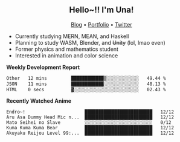 <h2 align="center">
  Hello~!! I'm Una!
</h2>

<p align="center">
  <a href="https://anarchy.website/">Blog</a> &bull;
  <a href="https://una-ada.github.io/">Portfolio</a> &bull;
  <a href="https://twitter.com/xn__z7x">Twitter</a>
</p>

- Currently studying MERN, MEAN, and Haskell
- Planning to study WASM, Blender, and ~~Unity~~ (lol, lmao even)
- Former physics and mathematics student
- Interested in animation and color science

**Weekly Development Report**

<!--START_SECTION:waka-->

```txt
Other   12 mins         ████████████▒░░░░░░░░░░░░   49.44 %
JSON    11 mins         ████████████░░░░░░░░░░░░░   48.13 %
HTML    0 secs          ▓░░░░░░░░░░░░░░░░░░░░░░░░   02.43 %
```

<!--END_SECTION:waka-->

**Recently Watched Anime**

<!-- RECENT-ANIME:START -->

    Endro~!                      █████████████████████████   12/12
    Aru Asa Dummy Head Mic n...  █████████████████████████   12/12
    Mato Seihei no Slave         ░░░░░░░░░░░░░░░░░░░░░░░░░   0/12
    Kuma Kuma Kuma Bear          █████████████████████████   12/12
    Akuyaku Reijou Level 99:...  █████████████████████████   12/12
<!-- RECENT-ANIME:END -->
